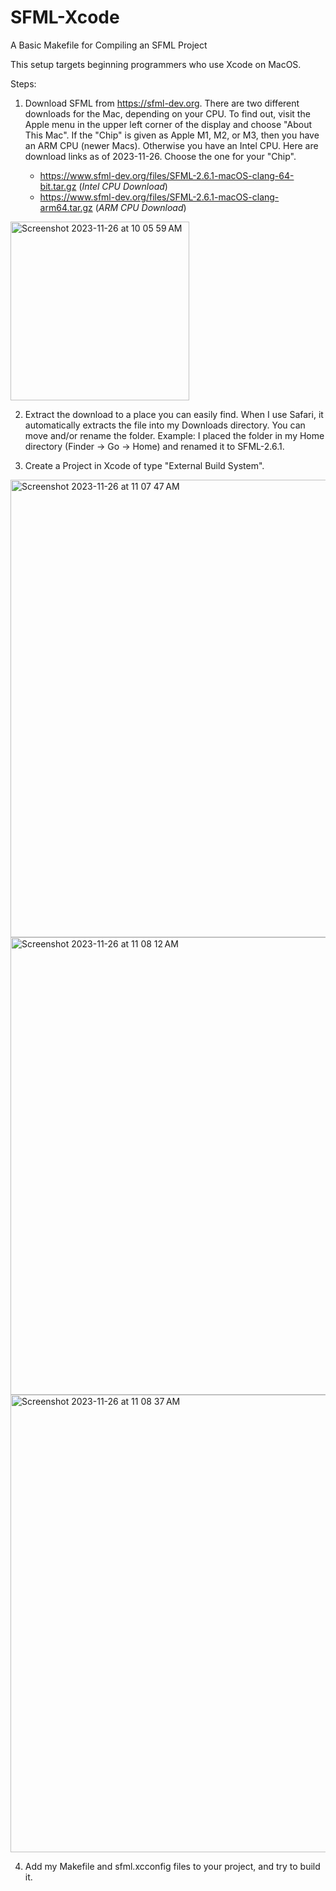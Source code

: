 # SFML-Xcode
A Basic Makefile for Compiling an SFML Project

This setup targets beginning programmers who use Xcode on MacOS.

Steps:

1) Download SFML from https://sfml-dev.org.  There are two different downloads for the Mac, depending on your CPU.  To find out, visit the Apple menu in the upper left corner of the display and choose "About This Mac".  If the "Chip" is given as Apple M1, M2, or M3, then you have an ARM CPU (newer Macs).  Otherwise you have an Intel CPU.  Here are download links as of 2023-11-26.  Choose the one for your "Chip".

     * https://www.sfml-dev.org/files/SFML-2.6.1-macOS-clang-64-bit.tar.gz  (*Intel CPU Download*)
     * https://www.sfml-dev.org/files/SFML-2.6.1-macOS-clang-arm64.tar.gz (*ARM CPU Download*)

<img width="286" alt="Screenshot 2023-11-26 at 10 05 59 AM" src="https://github.com/regis-smith/SFML-Xcode/assets/73651070/fdcd8398-8b49-4d2b-a1d3-8e17e6664862">

2) Extract the download to a place you can easily find.  When I use Safari, it automatically extracts the file into my Downloads directory.  You can move and/or rename the folder.  Example: I placed the folder in my Home directory (Finder -> Go -> Home) and renamed it to SFML-2.6.1.

3) Create a Project in Xcode of type "External Build System".

<img width="732" alt="Screenshot 2023-11-26 at 11 07 47 AM" src="https://github.com/regis-smith/SFML-Xcode/assets/73651070/cf354b33-b688-4046-882b-e26e50194420">

<img width="732" alt="Screenshot 2023-11-26 at 11 08 12 AM" src="https://github.com/regis-smith/SFML-Xcode/assets/73651070/8fc6f5e4-be5f-4fc8-9353-e787501e49f0">

<img width="732" alt="Screenshot 2023-11-26 at 11 08 37 AM" src="https://github.com/regis-smith/SFML-Xcode/assets/73651070/aa15b3dd-f540-4d4c-83c7-f628fd447432">

4) Add my Makefile and sfml.xcconfig files to your project, and try to build it.
